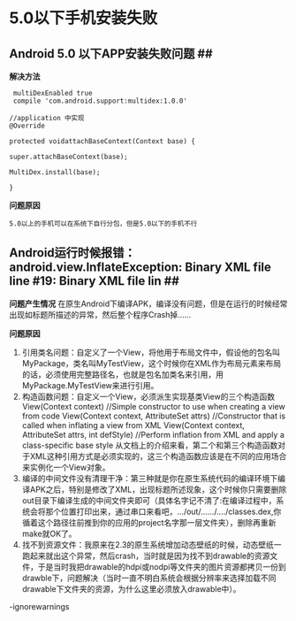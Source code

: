 # 5.0以下手机安装失败

## Android 5.0 以下APP安装失败问题 \#\#

**解决方法**

```text
 multiDexEnabled true
 compile 'com.android.support:multidex:1.0.0'

//application 中实现
@Override

protected voidattachBaseContext(Context base) {

super.attachBaseContext(base);

MultiDex.install(base);

}
```

**问题原因**

```text
5.0以上的手机可以在系统下自行分包，但是5.0以下的手机不行
```

## Android运行时候报错：android.view.InflateException: Binary XML file line \#19: Binary XML file lin  \#\#

**问题产生情况** 在原生Android下编译APK，编译没有问题，但是在运行的时候经常出现如标题所描述的异常，然后整个程序Crash掉……

**问题原因**

1. 引用类名问题：自定义了一个View，将他用于布局文件中，假设他的包名叫MyPackage，类名叫MyTestView，这个时候你在XML作为布局元素来布局的话，必须使用完整路径名，也就是包名加类名来引用，用MyPackage.MyTestView来进行引用。
2. 构造函数问题：自定义一个View，必须派生实现基类View的三个构造函数 View\(Context context\) //Simple constructor to use when creating a view from code View\(Context context, AttributeSet attrs\) //Constructor that is called when inflating a view from XML View\(Context context, AttributeSet attrs, int defStyle\) //Perform inflation from XML and apply a class-specific base style 从文档上的介绍来看，第二个和第三个构造函数对于XML这种引用方式是必须实现的，这三个构造函数应该是在不同的应用场合来实例化一个View对象。
3. 编译的中间文件没有清理干净：第三种就是你在原生系统代码的编译环境下编译APK之后，特别是修改了XML，出现标题所述现象，这个时候你只需要删除out目录下编译生成的中间文件夹即可（具体名字记不清了:在编译过程中，系统会将那个位置打印出来，通过串口来看吧，…/out/……/…./classes.dex,你循着这个路径往前推到你的应用的project名字那一层文件夹），删除再重新make就OK了。
4. 找不到资源文件：我原来在2.3的原生系统增加动态壁纸的时候，动态壁纸一跑起来就出这个异常，然后crash，当时就是因为找不到drawable的资源文件，于是当时我把drawable的hdpi或nodpi等文件夹的图片资源都拷贝一份到drawble下，问题解决（当时一直不明白系统会根据分辨率来选择加载不同drawable下文件夹的资源，为什么这里必须放入drawable中）。

-ignorewarnings

